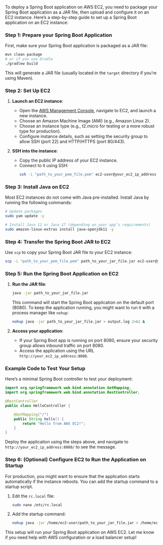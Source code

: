To deploy a Spring Boot application on AWS EC2, you need to package your Spring Boot application as a JAR file, then upload and configure it on an EC2 instance. Here’s a step-by-step guide to set up a Spring Boot application on an EC2 instance:

### Step 1: Prepare your Spring Boot Application
First, make sure your Spring Boot application is packaged as a JAR file:
```bash
mvn clean package
# or if you use Gradle
./gradlew build
```
This will generate a JAR file (usually located in the `target` directory if you’re using Maven).

### Step 2: Set Up EC2
1. **Launch an EC2 instance**:
   - Open the [AWS Management Console](https://aws.amazon.com/console/), navigate to EC2, and launch a new instance.
   - Choose an Amazon Machine Image (AMI) (e.g., Amazon Linux 2).
   - Choose an instance type (e.g., t2.micro for testing or a more robust type for production).
   - Configure instance details, such as setting the security group to allow SSH (port 22) and HTTP/HTTPS (port 80/443).

2. **SSH into the instance**:
   - Copy the public IP address of your EC2 instance.
   - Connect to it using SSH:
     ```bash
     ssh -i "path_to_your_pem_file.pem" ec2-user@your_ec2_ip_address
     ```

### Step 3: Install Java on EC2
Most EC2 instances do not come with Java pre-installed. Install Java by running the following commands:
```bash
# Update packages
sudo yum update -y

# Install Java 11 or Java 17 (depending on your app’s requirements)
sudo amazon-linux-extras install java-openjdk11 -y
```

### Step 4: Transfer the Spring Boot JAR to EC2
Use `scp` to copy your Spring Boot JAR file to your EC2 instance:
```bash
scp -i "path_to_your_pem_file.pem" path_to_your_jar_file.jar ec2-user@your_ec2_ip_address:/home/ec2-user
```

### Step 5: Run the Spring Boot Application on EC2
1. **Run the JAR file**:
   ```bash
   java -jar path_to_your_jar_file.jar
   ```
   
   This command will start the Spring Boot application on the default port (8080). To keep the application running, you might want to run it with a process manager like `nohup`:
   ```bash
   nohup java -jar path_to_your_jar_file.jar > output.log 2>&1 &
   ```
   
2. **Access your application**:
   - If your Spring Boot app is running on port 8080, ensure your security group allows inbound traffic on port 8080.
   - Access the application using the URL `http://your_ec2_ip_address:8080`.

### Example Code to Test Your Setup
Here’s a minimal Spring Boot controller to test your deployment:

```java
import org.springframework.web.bind.annotation.GetMapping;
import org.springframework.web.bind.annotation.RestController;

@RestController
public class HelloController {

    @GetMapping("/")
    public String hello() {
        return "Hello from AWS EC2!";
    }
}
```

Deploy the application using the steps above, and navigate to `http://your_ec2_ip_address:8080/` to see the message.

### Step 6: (Optional) Configure EC2 to Run the Application on Startup
For production, you might want to ensure that the application starts automatically if the instance reboots. You can add the startup command to a startup script.

1. Edit the `rc.local` file:
   ```bash
   sudo nano /etc/rc.local
   ```

2. Add the startup command:
   ```bash
   nohup java -jar /home/ec2-user/path_to_your_jar_file.jar > /home/ec2-user/output.log 2>&1 &
   ```

This setup will run your Spring Boot application on AWS EC2. Let me know if you need help with AWS configuration or a load balancer setup!
